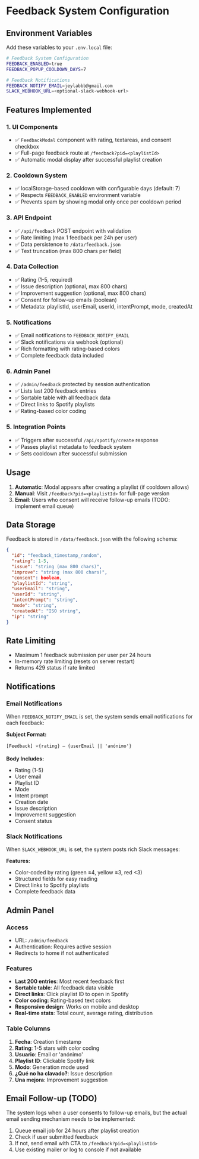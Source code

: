# Feedback System Configuration

## Environment Variables

Add these variables to your `.env.local` file:

```bash
# Feedback System Configuration
FEEDBACK_ENABLED=true
FEEDBACK_POPUP_COOLDOWN_DAYS=7

# Feedback Notifications
FEEDBACK_NOTIFY_EMAIL=jeylabbb@gmail.com
SLACK_WEBHOOK_URL=<optional-slack-webhook-url>
```

## Features Implemented

### 1. UI Components
- ✅ `FeedbackModal` component with rating, textareas, and consent checkbox
- ✅ Full-page feedback route at `/feedback?pid=<playlistId>`
- ✅ Automatic modal display after successful playlist creation

### 2. Cooldown System
- ✅ localStorage-based cooldown with configurable days (default: 7)
- ✅ Respects `FEEDBACK_ENABLED` environment variable
- ✅ Prevents spam by showing modal only once per cooldown period

### 3. API Endpoint
- ✅ `/api/feedback` POST endpoint with validation
- ✅ Rate limiting (max 1 feedback per 24h per user)
- ✅ Data persistence to `/data/feedback.json`
- ✅ Text truncation (max 800 chars per field)

### 4. Data Collection
- ✅ Rating (1-5, required)
- ✅ Issue description (optional, max 800 chars)
- ✅ Improvement suggestion (optional, max 800 chars)
- ✅ Consent for follow-up emails (boolean)
- ✅ Metadata: playlistId, userEmail, userId, intentPrompt, mode, createdAt

### 5. Notifications
- ✅ Email notifications to `FEEDBACK_NOTIFY_EMAIL`
- ✅ Slack notifications via webhook (optional)
- ✅ Rich formatting with rating-based colors
- ✅ Complete feedback data included

### 6. Admin Panel
- ✅ `/admin/feedback` protected by session authentication
- ✅ Lists last 200 feedback entries
- ✅ Sortable table with all feedback data
- ✅ Direct links to Spotify playlists
- ✅ Rating-based color coding

### 5. Integration Points
- ✅ Triggers after successful `/api/spotify/create` response
- ✅ Passes playlist metadata to feedback system
- ✅ Sets cooldown after successful submission

## Usage

1. **Automatic**: Modal appears after creating a playlist (if cooldown allows)
2. **Manual**: Visit `/feedback?pid=<playlistId>` for full-page version
3. **Email**: Users who consent will receive follow-up emails (TODO: implement email queue)

## Data Storage

Feedback is stored in `/data/feedback.json` with the following schema:

```json
{
  "id": "feedback_timestamp_random",
  "rating": 1-5,
  "issue": "string (max 800 chars)",
  "improve": "string (max 800 chars)",
  "consent": boolean,
  "playlistId": "string",
  "userEmail": "string",
  "userId": "string",
  "intentPrompt": "string",
  "mode": "string",
  "createdAt": "ISO string",
  "ip": "string"
}
```

## Rate Limiting

- Maximum 1 feedback submission per user per 24 hours
- In-memory rate limiting (resets on server restart)
- Returns 429 status if rate limited

## Notifications

### Email Notifications
When `FEEDBACK_NOTIFY_EMAIL` is set, the system sends email notifications for each feedback:

**Subject Format:**
```
[Feedback] ⭐{rating} – {userEmail || 'anónimo'}
```

**Body Includes:**
- Rating (1-5)
- User email
- Playlist ID
- Mode
- Intent prompt
- Creation date
- Issue description
- Improvement suggestion
- Consent status

### Slack Notifications
When `SLACK_WEBHOOK_URL` is set, the system posts rich Slack messages:

**Features:**
- Color-coded by rating (green ≥4, yellow ≥3, red <3)
- Structured fields for easy reading
- Direct links to Spotify playlists
- Complete feedback data

## Admin Panel

### Access
- URL: `/admin/feedback`
- Authentication: Requires active session
- Redirects to home if not authenticated

### Features
- **Last 200 entries**: Most recent feedback first
- **Sortable table**: All feedback data visible
- **Direct links**: Click playlist ID to open in Spotify
- **Color coding**: Rating-based text colors
- **Responsive design**: Works on mobile and desktop
- **Real-time stats**: Total count, average rating, distribution

### Table Columns
1. **Fecha**: Creation timestamp
2. **Rating**: 1-5 stars with color coding
3. **Usuario**: Email or 'anónimo'
4. **Playlist ID**: Clickable Spotify link
5. **Modo**: Generation mode used
6. **¿Qué no ha clavado?**: Issue description
7. **Una mejora**: Improvement suggestion

## Email Follow-up (TODO)

The system logs when a user consents to follow-up emails, but the actual email sending mechanism needs to be implemented:

1. Queue email job for 24 hours after playlist creation
2. Check if user submitted feedback
3. If not, send email with CTA to `/feedback?pid=<playlistId>`
4. Use existing mailer or log to console if not available
